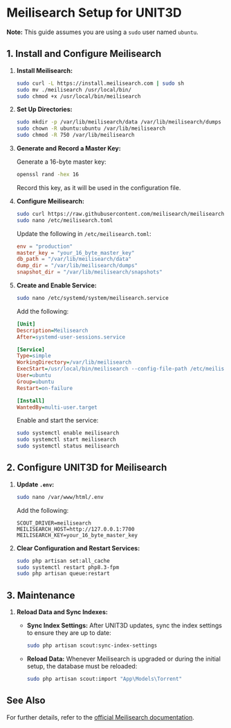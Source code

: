 # Meilisearch Setup for UNIT3D

**Note:** This guide assumes you are using a `sudo` user named `ubuntu`.

## 1. Install and Configure Meilisearch

1. **Install Meilisearch:**

    ```sh
    sudo curl -L https://install.meilisearch.com | sudo sh
    sudo mv ./meilisearch /usr/local/bin/
    sudo chmod +x /usr/local/bin/meilisearch
    ```

2. **Set Up Directories:**

    ```sh
    sudo mkdir -p /var/lib/meilisearch/data /var/lib/meilisearch/dumps /var/lib/meilisearch/snapshots
    sudo chown -R ubuntu:ubuntu /var/lib/meilisearch
    sudo chmod -R 750 /var/lib/meilisearch
    ```

3. **Generate and Record a Master Key:**

    Generate a 16-byte master key:

    ```sh
    openssl rand -hex 16
    ```

    Record this key, as it will be used in the configuration file.

4. **Configure Meilisearch:**

    ```sh
    sudo curl https://raw.githubusercontent.com/meilisearch/meilisearch/latest/config.toml -o /etc/meilisearch.toml
    sudo nano /etc/meilisearch.toml
    ```

    Update the following in `/etc/meilisearch.toml`:

    ```toml
    env = "production"
    master_key = "your_16_byte_master_key"
    db_path = "/var/lib/meilisearch/data"
    dump_dir = "/var/lib/meilisearch/dumps"
    snapshot_dir = "/var/lib/meilisearch/snapshots"
    ```

5. **Create and Enable Service:**

    ```sh
    sudo nano /etc/systemd/system/meilisearch.service
    ```

    Add the following:

    ```ini
    [Unit]
    Description=Meilisearch
    After=systemd-user-sessions.service

    [Service]
    Type=simple
    WorkingDirectory=/var/lib/meilisearch
    ExecStart=/usr/local/bin/meilisearch --config-file-path /etc/meilisearch.toml
    User=ubuntu
    Group=ubuntu
    Restart=on-failure

    [Install]
    WantedBy=multi-user.target
    ```

    Enable and start the service:

    ```sh
    sudo systemctl enable meilisearch
    sudo systemctl start meilisearch
    sudo systemctl status meilisearch
    ```

## 2. Configure UNIT3D for Meilisearch

1. **Update `.env`:**

    ```sh
    sudo nano /var/www/html/.env
    ```

    Add the following:

    ```env
    SCOUT_DRIVER=meilisearch
    MEILISEARCH_HOST=http://127.0.0.1:7700
    MEILISEARCH_KEY=your_16_byte_master_key
    ```

2. **Clear Configuration and Restart Services:**

    ```sh
    sudo php artisan set:all_cache
    sudo systemctl restart php8.3-fpm
    sudo php artisan queue:restart
    ```

## 3. Maintenance

1. **Reload Data and Sync Indexes:**

    - **Sync Index Settings:** After UNIT3D updates, sync the index settings to ensure they are up to date:

        ```sh
        sudo php artisan scout:sync-index-settings
        ```

    - **Reload Data:** Whenever Meilisearch is upgraded or during the initial setup, the database must be reloaded:

        ```sh
        sudo php artisan scout:import "App\Models\Torrent"
        ```

## See Also

For further details, refer to the [official Meilisearch documentation](https://www.meilisearch.com/docs/guides/deployment/running_production).
